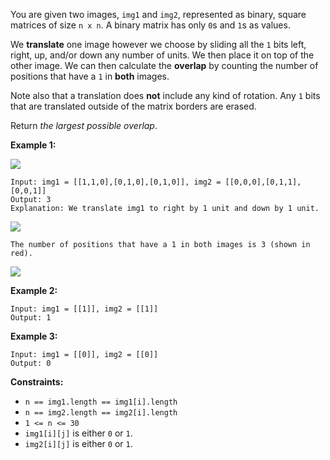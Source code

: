You are given two images, `img1` and `img2`, represented as binary, square matrices of size `n x n`. A binary matrix has only `0`s and `1`s as values.

We **translate** one image however we choose by sliding all the `1` bits left, right, up, and/or down any number of units. We then place it on top of the other image. We can then calculate the **overlap** by counting the number of positions that have a `1` in **both** images.

Note also that a translation does **not** include any kind of rotation. Any `1` bits that are translated outside of the matrix borders are erased.

Return *the largest possible overlap*.

**Example 1:**

![](https://assets.leetcode.com/uploads/2020/09/09/overlap1.jpg)

```
Input: img1 = [[1,1,0],[0,1,0],[0,1,0]], img2 = [[0,0,0],[0,1,1],[0,0,1]]
Output: 3
Explanation: We translate img1 to right by 1 unit and down by 1 unit.
```
![](https://assets.leetcode.com/uploads/2020/09/09/overlap_step1.jpg)
```
The number of positions that have a 1 in both images is 3 (shown in red).
```
![](https://assets.leetcode.com/uploads/2020/09/09/overlap_step2.jpg)

**Example 2:**
```
Input: img1 = [[1]], img2 = [[1]]
Output: 1
```
**Example 3:**
```
Input: img1 = [[0]], img2 = [[0]]
Output: 0
```
**Constraints:**
- `n == img1.length == img1[i].length`
- `n == img2.length == img2[i].length`
- `1 <= n <= 30`
- `img1[i][j]` is either `0` or `1`.
- `img2[i][j]` is either `0` or `1`.